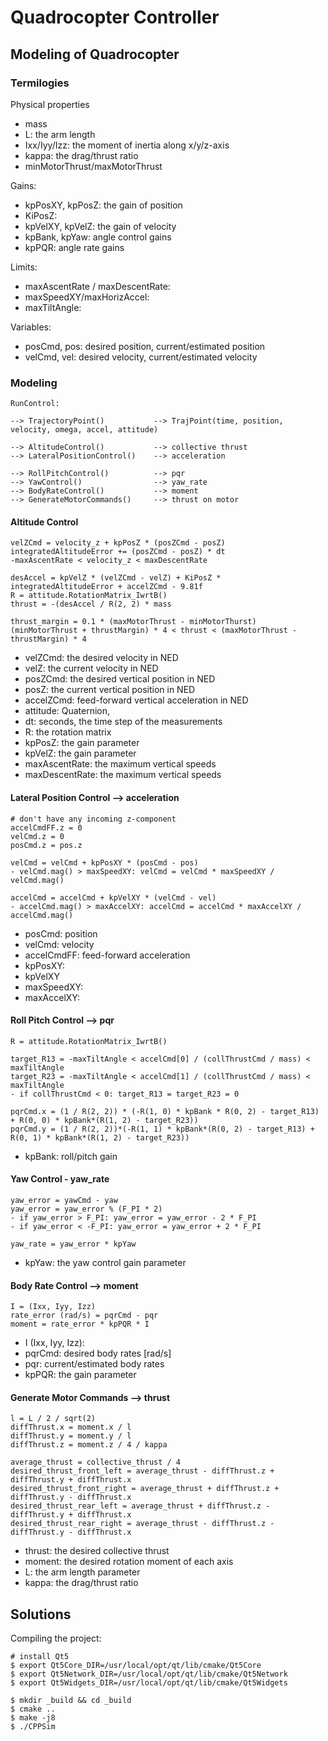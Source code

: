 # Quadrocopter Controller

## Modeling of Quadrocopter

### Termilogies

Physical properties

- mass
- L: the arm length
- Ixx/Iyy/Izz: the moment of inertia along x/y/z-axis
- kappa: the drag/thrust ratio
- minMotorThrust/maxMotorThrust

Gains:
- kpPosXY, kpPosZ: the gain of position
- KiPosZ:
- kpVelXY, kpVelZ: the gain of velocity
- kpBank, kpYaw: angle control gains
- kpPQR: angle rate gains

Limits:
- maxAscentRate / maxDescentRate:
- maxSpeedXY/maxHorizAccel:
- maxTiltAngle:

Variables:
- posCmd, pos: desired position, current/estimated position
- velCmd, vel: desired velocity, current/estimated velocity 


### Modeling

```
RunControl:

--> TrajectoryPoint()           --> TrajPoint(time, position, velocity, omega, accel, attitude)

--> AltitudeControl()           --> collective thrust
--> LateralPositionControl()    --> acceleration 

--> RollPitchControl()          --> pqr
--> YawControl()                --> yaw_rate
--> BodyRateControl()           --> moment
--> GenerateMotorCommands()     --> thrust on motor
```

#### Altitude Control

```
velZCmd = velocity_z + kpPosZ * (posZCmd - posZ)
integratedAltitudeError += (posZCmd - posZ) * dt
-maxAscentRate < velocity_z < maxDescentRate

desAccel = kpVelZ * (velZCmd - velZ) + KiPosZ * integratedAltitudeError + accelZCmd - 9.81f
R = attitude.RotationMatrix_IwrtB()
thrust = -(desAccel / R(2, 2) * mass

thrust_margin = 0.1 * (maxMotorThrust - minMotorThurst)
(minMotorThrust + thrustMargin) * 4 < thrust < (maxMotorThrust - thrustMargin) * 4
```

- velZCmd: the desired velocity in NED
- velZ: the current velocity in NED
- posZCmd: the desired vertical position in NED
- posZ: the current vertical position in NED
- accelZCmd: feed-forward vertical acceleration in NED
- attitude: Quaternion<float>, 
- dt: seconds, the time step of the measurements
- R: the rotation matrix
- kpPosZ: the gain parameter
- kpVelZ: the gain parameter
- maxAscentRate: the maximum vertical speeds
- maxDescentRate: the maximum vertical speeds



#### Lateral Position Control --> acceleration

```
# don't have any incoming z-component
accelCmdFF.z = 0
velCmd.z = 0
posCmd.z = pos.z

velCmd = velCmd + kpPosXY * (posCmd - pos)
- velCmd.mag() > maxSpeedXY: velCmd = velCmd * maxSpeedXY / velCmd.mag()

accelCmd = accelCmd + kpVelXY * (velCmd - vel)
- accelCmd.mag() > maxAccelXY: accelCmd = accelCmd * maxAccelXY / accelCmd.mag()
```

- posCmd: position
- velCmd: velocity
- accelCmdFF: feed-forward acceleration
- kpPosXY:
- kpVelXY
- maxSpeedXY:
- maxAccelXY:


#### Roll Pitch Control --> pqr

```
R = attitude.RotationMatrix_IwrtB()

target_R13 = -maxTiltAngle < accelCmd[0] / (collThrustCmd / mass) < maxTiltAngle
target_R23 = -maxTiltAngle < accelCmd[1] / (collThrustCmd / mass) < maxTiltAngle
- if collThrustCmd < 0: target_R13 = target_R23 = 0

pqrCmd.x = (1 / R(2, 2)) * (-R(1, 0) * kpBank * R(0, 2) - target_R13) + R(0, 0) * kpBank*(R(1, 2) - target_R23))
pqrCmd.y = (1 / R(2, 2))*(-R(1, 1) * kpBank*(R(0, 2) - target_R13) + R(0, 1) * kpBank*(R(1, 2) - target_R23))
```

- kpBank: roll/pitch gain 


#### Yaw Control - yaw_rate

```
yaw_error = yawCmd - yaw
yaw_error = yaw_error % (F_PI * 2)
- if yaw_error > F_PI: yaw_error = yaw_error - 2 * F_PI
- if yaw_error < -F_PI: yaw_error = yaw_error + 2 * F_PI

yaw_rate = yaw_error * kpYaw
```

- kpYaw: the yaw control gain parameter


#### Body Rate Control --> moment

```
I = (Ixx, Iyy, Izz)
rate_error (rad/s) = pqrCmd - pqr
moment = rate_error * kpPQR * I
```

- I (Ixx, Iyy, Izz):
- pqrCmd: desired body rates [rad/s]
- pqr: current/estimated body rates
- kpPQR: the gain parameter


#### Generate Motor Commands --> thrust

```
l = L / 2 / sqrt(2)
diffThrust.x = moment.x / l
diffThrust.y = moment.y / l
diffThrust.z = moment.z / 4 / kappa 

average_thrust = collective_thrust / 4
desired_thrust_front_left = average_thrust - diffThrust.z + diffThrust.y + diffThrust.x
desired_thrust_front_right = average_thrust + diffThrust.z + diffThrust.y - diffThrust.x
desired_thrust_rear_left = average_thrust + diffThrust.z - diffThrust.y + diffThrust.x
desired_thrust_rear_right = average_thrust - diffThrust.z - diffThrust.y - diffThrust.x
```

- thrust: the desired collective thrust
- moment: the desired rotation moment of each axis
- L: the arm length parameter
- kappa: the drag/thrust ratio

## Solutions

Compiling the project:

```
# install Qt5
$ export Qt5Core_DIR=/usr/local/opt/qt/lib/cmake/Qt5Core
$ export Qt5Network_DIR=/usr/local/opt/qt/lib/cmake/Qt5Network
$ export Qt5Widgets_DIR=/usr/local/opt/qt/lib/cmake/Qt5Widgets

$ mkdir _build && cd _build
$ cmake ..
$ make -j8
$ ./CPPSim
```
